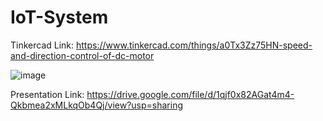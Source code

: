 # IoT-System
Tinkercad Link:
https://www.tinkercad.com/things/a0Tx3Zz75HN-speed-and-direction-control-of-dc-motor


![image](https://github.com/user-attachments/assets/0919605b-b01c-4fa4-8722-10e31b490f61)


Presentation Link:
https://drive.google.com/file/d/1qjf0x82AGat4m4-Qkbmea2xMLkqOb4Qj/view?usp=sharing

